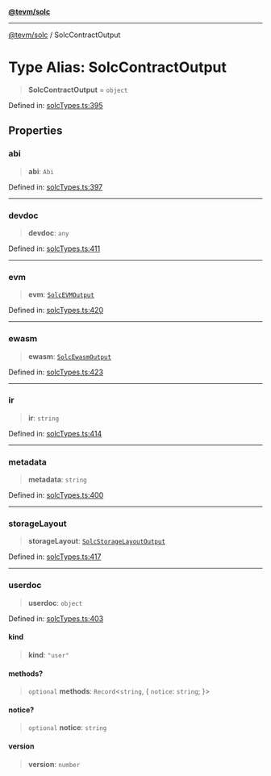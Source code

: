 [**@tevm/solc**](../README.md)

***

[@tevm/solc](../globals.md) / SolcContractOutput

# Type Alias: SolcContractOutput

> **SolcContractOutput** = `object`

Defined in: [solcTypes.ts:395](https://github.com/evmts/tevm-monorepo/blob/main/bundler-packages/solc/src/solcTypes.ts#L395)

## Properties

### abi

> **abi**: `Abi`

Defined in: [solcTypes.ts:397](https://github.com/evmts/tevm-monorepo/blob/main/bundler-packages/solc/src/solcTypes.ts#L397)

***

### devdoc

> **devdoc**: `any`

Defined in: [solcTypes.ts:411](https://github.com/evmts/tevm-monorepo/blob/main/bundler-packages/solc/src/solcTypes.ts#L411)

***

### evm

> **evm**: [`SolcEVMOutput`](SolcEVMOutput.md)

Defined in: [solcTypes.ts:420](https://github.com/evmts/tevm-monorepo/blob/main/bundler-packages/solc/src/solcTypes.ts#L420)

***

### ewasm

> **ewasm**: [`SolcEwasmOutput`](SolcEwasmOutput.md)

Defined in: [solcTypes.ts:423](https://github.com/evmts/tevm-monorepo/blob/main/bundler-packages/solc/src/solcTypes.ts#L423)

***

### ir

> **ir**: `string`

Defined in: [solcTypes.ts:414](https://github.com/evmts/tevm-monorepo/blob/main/bundler-packages/solc/src/solcTypes.ts#L414)

***

### metadata

> **metadata**: `string`

Defined in: [solcTypes.ts:400](https://github.com/evmts/tevm-monorepo/blob/main/bundler-packages/solc/src/solcTypes.ts#L400)

***

### storageLayout

> **storageLayout**: [`SolcStorageLayoutOutput`](SolcStorageLayoutOutput.md)

Defined in: [solcTypes.ts:417](https://github.com/evmts/tevm-monorepo/blob/main/bundler-packages/solc/src/solcTypes.ts#L417)

***

### userdoc

> **userdoc**: `object`

Defined in: [solcTypes.ts:403](https://github.com/evmts/tevm-monorepo/blob/main/bundler-packages/solc/src/solcTypes.ts#L403)

#### kind

> **kind**: `"user"`

#### methods?

> `optional` **methods**: `Record`\<`string`, \{ `notice`: `string`; \}\>

#### notice?

> `optional` **notice**: `string`

#### version

> **version**: `number`
